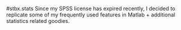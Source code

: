 #stbx.stats
Since my SPSS license has expired recently, I decided to replicate some of my frequently used features in Matlab + additional statistics related goodies.
